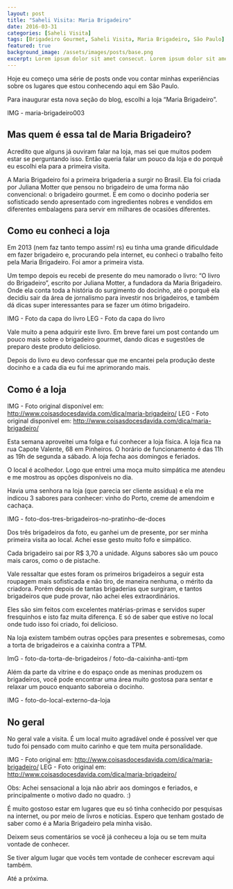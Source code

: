 ```yaml
---
layout: post
title: "Saheli Visita: Maria Brigadeiro"
date: 2016-03-31
categories: [Saheli Visita]
tags: [Brigadeiro Gourmet, Saheli Visita, Maria Brigadeiro, São Paulo]
featured: true
background_image: /assets/images/posts/base.png
excerpt: Lorem ipsum dolor sit amet consecut. Lorem ipsum dolor sit amet consecut. Lorem ipsum dolor sit amet consecut. Lorem ipsum dolor sit amet consecut. Lorem ipsum dolor sit amet consecut. Lorem ipsum dolor sit amet consecut.
---
```


Hoje eu começo uma série de posts onde vou contar minhas experiências sobre os lugares que estou conhecendo aqui em São Paulo.

Para inaugurar esta nova seção do blog, escolhi a loja “Maria Brigadeiro”.

IMG - maria-brigadeiro003

## Mas quem é essa tal de Maria Brigadeiro?

Acredito que alguns já ouviram falar na loja, mas sei que muitos podem estar se perguntando isso. Então queria falar um pouco da loja e do porquê eu escolhi ela para a primeira visita.

A Maria Brigadeiro foi a primeira brigaderia a surgir no Brasil. Ela foi criada por Juliana Motter que pensou no brigadeiro de uma forma não convencional: o brigadeiro gourmet. E em como o docinho poderia ser sofisticado sendo apresentado com ingredientes nobres e vendidos em diferentes embalagens para servir em milhares de ocasiões diferentes.

## Como eu conheci a loja

Em 2013 (nem faz tanto tempo assim! rs) eu tinha uma grande dificuldade em fazer brigadeiro e, procurando pela internet, eu conheci o trabalho feito pela Maria Brigadeiro. Foi amor a primeira vista.

Um tempo depois eu recebi de presente do meu namorado o livro: “O livro do Brigadeiro”, escrito por Juliana Motter, a fundadora da Maria Brigadeiro. Onde ela conta toda a história do surgimento do docinho, até o porquê ela decidiu sair da área de jornalismo para investir nos brigadeiros, e também dá dicas super interessantes para se fazer um ótimo brigadeiro.

IMG - Foto da capa do livro
LEG - Foto da capa do livro

Vale muito a pena adquirir este livro. Em breve farei um post contando um pouco mais sobre o brigadeiro gourmet, dando dicas e sugestões de preparo deste produto delicioso.

Depois do livro eu devo confessar que me encantei pela produção deste docinho e a cada dia eu fui me aprimorando mais.

## Como é a loja

IMG - Foto original disponível em: http://www.coisasdocesdavida.com/dica/maria-brigadeiro/
LEG - Foto original disponível em: http://www.coisasdocesdavida.com/dica/maria-brigadeiro/

Esta semana aproveitei uma folga e fui conhecer a loja física. A loja fica na rua Capote Valente, 68 em Pinheiros. O horário de funcionamento é das 11h as 19h de segunda a sábado. A loja fecha aos domingos e feriados.

O local é acolhedor. Logo que entrei uma moça muito simpática me atendeu e me mostrou as opções disponíveis no dia.

Havia uma senhora na loja (que parecia ser cliente assídua) e ela me indicou 3 sabores para conhecer: vinho do Porto, creme de amendoim e cachaça.

IMG - foto-dos-tres-brigadeiros-no-pratinho-de-doces

Dos três brigadeiros da foto, eu ganhei um de presente, por ser minha primeira visita ao local. Achei esse gesto muito fofo e simpático.

Cada brigadeiro sai por R$ 3,70 a unidade. Alguns sabores são um pouco mais caros, como o de pistache.

Vale ressaltar que estes foram os primeiros brigadeiros a seguir esta roupagem mais sofisticada e não tiro, de maneira nenhuma, o mérito da criadora. Porém depois de tantas brigaderias que surgiram, e tantos brigadeiros que pude provar, não achei eles extraordinários.

Eles são sim feitos com excelentes matérias-primas e servidos super fresquinhos e isto faz muita diferença. E só de saber que estive no local onde tudo isso foi criado, foi delicioso.

Na loja existem também outras opções para presentes e sobremesas, como a torta de brigadeiros e a caixinha contra a TPM.

ImG - foto-da-torta-de-brigadeiros / foto-da-caixinha-anti-tpm

Além da parte da vitrine e do espaço onde as meninas produzem os brigadeiros, você pode encontrar uma área muito gostosa para sentar e relaxar um pouco enquanto saboreia o docinho.

IMG - foto-do-local-externo-da-loja

## No geral

No geral vale a visita. É um local muito agradável onde é possível ver que tudo foi pensado com muito carinho e que tem muita personalidade.

IMG - Foto original em: http://www.coisasdocesdavida.com/dica/maria-brigadeiro/
LEG - Foto original em: http://www.coisasdocesdavida.com/dica/maria-brigadeiro/

Obs: Achei sensacional a loja não abrir aos domingos e feriados, e principalmente o motivo dado no quadro. :)

É muito gostoso estar em lugares que eu só tinha conhecido por pesquisas na internet, ou por meio de livros e notícias. Espero que tenham gostado de saber como é a Maria Brigadeiro pela minha visão.

Deixem seus comentários se você já conheceu a loja ou se tem muita vontade de conhecer.

Se tiver algum lugar que vocês tem vontade de conhecer escrevam aqui também.

Até a próxima.
